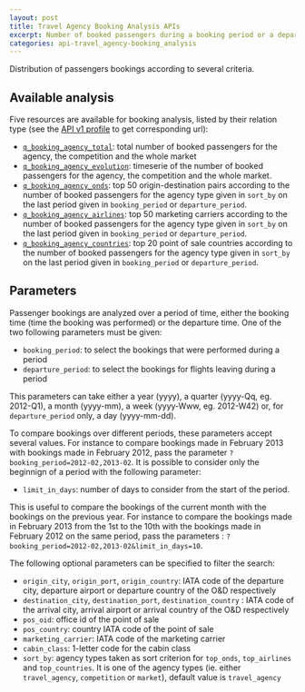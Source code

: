 ```yaml
---
layout: post
title: Travel Agency Booking Analysis APIs
excerpt: Number of booked passengers during a booking period or a departure period
categories: api-travel_agency-booking_analysis
---
```


Distribution of passengers bookings according to several criteria.

## Available analysis

Five resources are available for booking analysis, listed by their relation type (see the [API v1 profile](/api-general/2013/09/21/api-v1-profile.html) to get corresponding url):
* [`q_booking_agency_total`](/api-travel_agency-booking_analysis/2013/12/17/booking-analysis-total.html): total number of booked passengers for the agency, the competition and the whole market
* [`q_booking_agency_evolution`](/api-travel_agency-booking_analysis/2013/12/17/booking-analysis-evolution.html): timeserie of the number of booked passengers for the agency, the competition and the whole market.
* [`q_booking_agency_onds`](/api-travel_agency-booking_analysis/2013/12/17/booking-analysis-top-onds.html): top 50 origin-destination pairs according to the number of booked passengers for the agency type given in `sort_by` on the last period given in `booking_period` or `departure_period`.
* [`q_booking_agency_airlines`](/api-travel_agency-booking_analysis/2013/12/17/booking-analysis-top-airlines.html): top 50 marketing carriers according to the number of booked passengers for the agency type given in `sort_by` on the last period given in `booking_period` or `departure_period`.
* [`q_booking_agency_countries`](/api-travel_agency-booking_analysis/2013/12/17/booking-analysis-top-countries.html): top 20 point of sale countries according to the number of booked passengers for the agency type given in `sort_by` on the last period given in `booking_period` or `departure_period`.

## Parameters

Passenger bookings are analyzed over a period of time, either the booking time (time the booking was performed) or the departure time.
One of the two following parameters must be given:
* `booking_period`: to select the bookings that were performed during a period
* `departure_period`: to select the bookings for flights leaving during a period

This parameters can take either a year (yyyy), a quarter (yyyy-Qq, eg. 2012-Q1), a month (yyyy-mm), a week (yyyy-Www, eg. 2012-W42) or, for `departure_period` only, a day (yyyy-mm-dd).

To compare bookings over different periods, these parameters accept several values.
For instance to compare bookings made in February 2013 with bookings made in February 2012, pass the parameter `?booking_period=2012-02,2013-02`.
It is possible to consider only the beginnign of a period with the following parameter:

* `limit_in_days`: number of days to consider from the start of the period.

This is useful to compare the bookings of the current month with the bookings on the previous year.
For instance to compare the bookings made in February 2013 from the 1st to the 10th with the bookings made in February 2012 on the same period, pass the parameters : `?booking_period=2012-02,2013-02&limit_in_days=10`.


The following optional parameters can be specified to filter the search:
* `origin_city`, `origin_port`, `origin_country`: IATA code of the departure city, departure airport or departure country of the O&D respectively
* `destination_city`, `destination_port`, `destination_country` : IATA code of the arrival city, arrival airport or arrival country of the O&D respectively
* `pos_oid`: office id of the point of sale
* `pos_country`: country IATA code of the point of sale
* `marketing_carrier`: IATA code of the marketing carrier
* `cabin_class`: 1-letter code for the cabin class
* `sort_by`: agency types taken as sort criterion for `top_onds`, `top_airlines` and `top_countries`. It is one of the agency types (ie. either `travel_agency`, `competition` or `market`), default value is `travel_agency`
